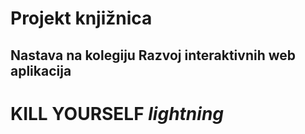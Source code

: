 # Projekt knjižnica
## Nastava na kolegiju Razvoj interaktivnih web aplikacija
# KILL YOURSELF *lightning*
